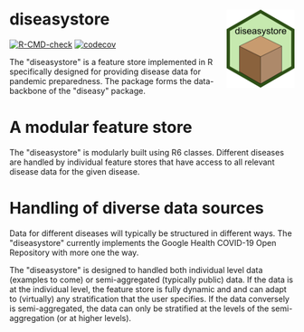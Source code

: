 # diseasystore <img src="man/figures/logo.png" align="right" height="138" />
[![R-CMD-check](https://github.com/RasmusSkytte/diseasystore/actions/workflows/R-CMD-check.yaml/badge.svg)](https://github.com/RasmusSkytte/diseasystore/actions/workflows/R-CMD-check.yaml)
[![codecov](https://codecov.io/gh/RasmusSkytte/diseasystore/branch/main/graph/badge.svg?token=ZAUHJPQ28D)](https://codecov.io/gh/RasmusSkytte/diseasystore)

The "diseasystore" is a feature store implemented in R specifically designed for providing disease data for pandemic preparedness.
The package forms the data-backbone of the "diseasy" package.
# A modular feature store
The "diseasystore" is modularly built using R6 classes.
Different diseases are handled by individual feature stores that have access to all relevant disease data for the given disease.

# Handling of diverse data sources
Data for different diseases will typically be structured in different ways. The "diseasystore" currently implements the Google Health COVID-19 Open Repository with more one the way.

The "diseasystore" is designed to handled both individual level data (examples to come) or semi-aggregated (typically public) data.
If the data is at the individual level, the feature store is fully dynamic and  and can adapt to (virtually) any stratification that the user specifies.
If the data conversely is semi-aggregated, the data can only be stratified at the levels of the semi-aggregation (or at higher levels).
